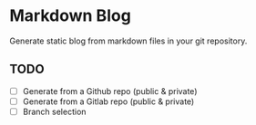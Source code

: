 # Markdown Blog
Generate static blog from markdown files in your git repository.

## TODO
- [ ] Generate from a Github repo (public & private)
- [ ] Generate from a Gitlab repo (public & private)
- [ ] Branch selection
